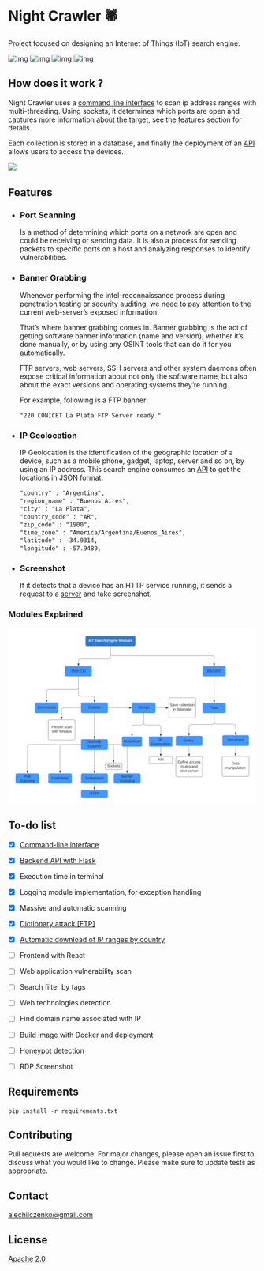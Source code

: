 # Night Crawler :spider:
Project focused on designing an Internet of Things (IoT) search engine.

![img](https://img.shields.io/badge/Flask-000000?style=for-the-badge&logo=flask&logoColor=white)
![img](https://img.shields.io/badge/Python-3776AB?style=for-the-badge&logo=python&logoColor=white)
![img](https://img.shields.io/badge/MongoDB-4EA94B?style=for-the-badge&logo=mongodb&logoColor=white)
![img](https://img.shields.io/badge/React-20232A?style=for-the-badge&logo=react&logoColor=61DAFB)


## How does it work ?

Night Crawler uses a [command line interface](https://github.com/alechilczenko/Night-Crawler/tree/main/python_modules) to scan ip address ranges with multi-threading. Using sockets, it determines which ports are open and captures more information about the target, see the features section for details.

Each collection is stored in a database, and finally the deployment of an [API](https://github.com/alechilczenko/Night-Crawler/tree/main/flask) allows users to access the devices.

<a href="https://asciinema.org/a/4s6bDDZDVYlKf1Xdnb3o0y3Up" target="_blank"><img src="https://asciinema.org/a/4s6bDDZDVYlKf1Xdnb3o0y3Up.svg" width="500"/></a>

## Features

- ### Port Scanning
  Is a method of determining which ports on a network are open and could be receiving or sending data. It is also a process for sending packets to specific ports on a host and     analyzing responses to identify vulnerabilities.
  
- ### Banner Grabbing
  Whenever performing the intel-reconnaissance process during penetration testing or security auditing, we need to pay attention to the current web-server’s exposed               information.

  That’s where banner grabbing comes in. Banner grabbing is the act of getting software banner information (name and version), whether it’s done manually, or by using any OSINT   tools that can do it for you automatically.

  FTP servers, web servers, SSH servers and other system daemons often expose critical information about not only the software name, but also about the exact versions and         operating systems they’re running.
  
  For example, following is a FTP banner:
  ```
  "220 CONICET La Plata FTP Server ready."
  ```

- ### IP Geolocation
  IP Geolocation is the identification of the geographic location of a device, such as a mobile phone, gadget, laptop, server and so on, by using an IP address.
  This search engine consumes an [API](https://freegeoip.app) to get the locations in JSON format.
  ```
  "country" : "Argentina",
  "region_name" : "Buenos Aires",
  "city" : "La Plata",
  "country_code" : "AR",
  "zip_code" : "1900",
  "time_zone" : "America/Argentina/Buenos_Aires",
  "latitude" : -34.9314,
  "longitude" : -57.9489,
  ```
- ### Screenshot
  If it detects that a device has an HTTP service running, it sends a request to a [server](https://github.com/GoogleChrome/rendertron) and take screenshot.

### Modules Explained 
<img src="images/iot.svg" width="800" />

## To-do list

- [x] [Command-line interface](https://github.com/alechilczenko/Night-Crawler/tree/main/python_modules)
- [x] [Backend API with Flask](https://github.com/alechilczenko/Night-Crawler/tree/main/flask)
- [x] Execution time in terminal
- [x] Logging module implementation, for exception handling
- [x] Massive and automatic scanning
- [x] [Dictionary attack [FTP]](https://github.com/alechilczenko/Night-Crawler/tree/main/dict)
- [x] [Automatic download of IP ranges by country](https://github.com/alechilczenko/Night-Crawler/blob/main/ranges/ranges.py) 
- [ ] Frontend with React
- [ ] Web application vulnerability scan
- [ ] Search filter by tags
- [ ] Web technologies detection
- [ ] Find domain name associated with IP
- [ ] Build image with Docker and deployment
- [ ] Honeypot detection
- [ ] RDP Screenshot


## Requirements
 ```
 pip install -r requirements.txt
 ```
## Contributing

Pull requests are welcome. For major changes, please open an issue first to discuss what you would like to change.
Please make sure to update tests as appropriate.

## Contact

alechilczenko@gmail.com

## License

[Apache 2.0](http://www.apache.org/licenses/LICENSE-2.0.html)
